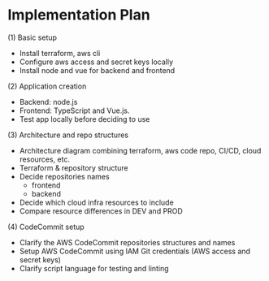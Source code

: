 # Implementation Plan

(1) Basic setup
- Install terraform, aws cli
- Configure aws access and secret keys locally
- Install node and vue for backend and frontend

(2) Application creation
- Backend: node.js
- Frontend: TypeScript and Vue.js.
- Test app locally before deciding to use

(3) Architecture and repo structures
- Architecture diagram combining terraform, aws code repo, CI/CD, cloud resources, etc.   
- Terraform & repository structure
- Decide repositories names
    - frontend
    - backend
- Decide which cloud infra resources to include
- Compare resource differences in DEV and PROD

(4) CodeCommit setup
- Clarify the AWS CodeCommit repositories structures and names 
- Setup AWS CodeCommit using IAM Git credentials (AWS access and secret keys)
- Clarify script language for testing and linting


